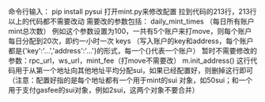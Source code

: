 命令行输入： pip install pysui
打开mint.py来修改配置
拉到代码的213行，213行以上的代码都不需要改动
需要改的参数包括： daily_mint_times （每日所有账户mint总次数） 例如这个参数设置为100，一共有5个账户来打move，则每个账户每日分配到20次，即约一小时一次 keys （写入账户的key和address，每个账户都是{'key':'...','address':'...'}的形式，每一个{}代表一个账户）
暂时不需要修改的参数：rpc_url，ws_url，mint_fee（打move不需要改）
m.init_address() 这行代码用于从第一个地址向其他地址平均分配sui，如果已经配置好，则删掉这行即可 （注意：配置好指的是每个地址都有一个用于mint的sui 对象，如50sui；和一个用于支付gasfee的sui对象，例如2sui，这两个对象不要合并）
